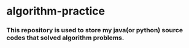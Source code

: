 # algorithm-practice  
### This repository is used to store my java(or python) source codes that solved algorithm problems.
